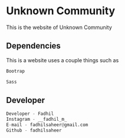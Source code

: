 # Unknown Community

This is the website of Unknown Community

## Dependencies

This is a website uses a couple things such as

```bash
Bootrap
```
```bash
Sass
```

## Developer

```python
Developer - Fadhil
Instagram - __fadhil_m_
E-mail - fadhilsaheer@gmail.com
Github - fadhilsaheer
```
